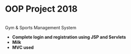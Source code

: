 # OOP Project 2018
<br>Gym & Sports Management System</b>
<ul>

  <li><b>Complete login and registration using JSP and Servlets<b></li>
  <li>Milk</li>
  <li><b>MVC used<b></li>
</ul>  


